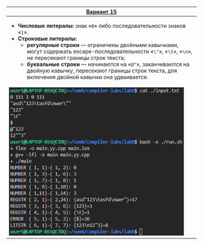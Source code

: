 | [Вариант 15](https://github.com/bmstu-iu9/compiler-labs/blob/b3ad3227ddcde12b0e7ce61ea5f1a59cf999a4e1/6/lab6.pdf) |
| -- |
| <ul><li>**Числовые литералы:** знак «`0`» либо последовательности знаков «`1`».</li><li>**Строковые литералы:**<ul><li>**регулярные строки** — ограничены двойными кавычками, могут содержать еscape-последовательности «`\"`», «`\t`», «`\n`», не пересекают границы строк текста;</li><li>**буквальные строки** — начинаются на «`@"`», заканчиваются на двойную кавычку, пересекают границы строк текста, для включения двойной кавычки она удваивается.</li></ul></li></ul> |
| ![cat ./input.txt; bash -x ./run.sh](./test.png) |
